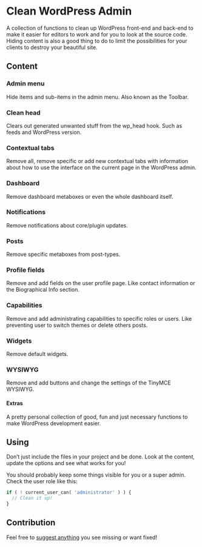 # Clean WordPress Admin
A collection of functions to clean up WordPress front-end and back-end
to make it easier for editors to work and for you to look at the source code.
Hiding content is also a good thing to do to limit the possibilities for your clients to destroy your beautiful site.


## Content

### Admin menu
Hide items and sub-items in the admin menu. Also known as the Toolbar.

### Clean head
Clears out generated unwanted stuff from the wp_head hook. Such as feeds and WordPress version.

### Contextual tabs
Remove all, remove specific or add new contextual tabs with information about how to use the interface on the current page in the WordPress admin.

### Dashboard
Remove dashboard metaboxes or even the whole dashboard itself.

### Notifications
Remove notifications about core/plugin updates.

### Posts
Remove specific metaboxes from post-types.

### Profile fields
Remove and add fields on the user profile page. Like contact information or the Biographical Info section.

### Capabilities
Remove and add administrating capabilities to specific roles or users. Like preventing user to switch themes or delete others posts.

### Widgets
Remove default widgets.

### WYSIWYG
Remove and add buttons and change the settings of the TinyMCE WYSIWYG.

#### Extras
A pretty personal collection of good, fun and just necessary functions to make WordPress development easier.


## Using
Don’t just include the files in your project and be done. Look at the content, update the options and see what works for you!

 You should probably keep some things visible for you or a super admin. Check the user role like this:
```php
if ( ! current_user_can( 'administrator' ) ) {
  // Clean it up!
}
```


## Contribution
Feel free to [suggest anything](https://github.com/vincentorback/clean-wordpress-admin/issues) you see missing or want fixed!
